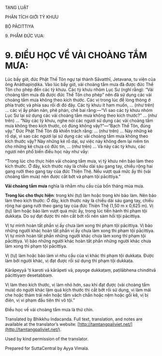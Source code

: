  

TẠNG LUẬT

PHÂN TÍCH GIỚI TỲ KHƯU

BỘ PĀCITTIYA

9\. PHẨM ĐỨC VUA:

# 9\. ĐIỀU HỌC VỀ VẢI CHOÀNG TẮM MƯA:

Lúc bấy giờ, đức Phật Thế Tôn ngự tại thành Sāvatthī, Jetavana, tu viện của ông Anāthapiṇḍika. Vào lúc bấy giờ, vải choàng tắm mưa đã được đức Thế Tôn cho phép đến các tỳ khưu. Các tỳ khưu nhóm Lục Sư (nghĩ rằng): “Vải choàng tắm mưa đã được đức Thế Tôn cho phép” nên đã sử dụng các vải choàng tắm mưa không theo kích thước. Các vị trong lúc để lòng thòng ở phía trước và phía sau rồi đi đó đây. Các tỳ khưu ít ham muốn, … (như trên) … các vị ấy phàn nàn, phê phán, chê bai rằng:—“Vì sao các tỳ khưu nhóm Lục Sư lại sử dụng các vải choàng tắm mưa không theo kích thước?” … (như trên) … “Này các tỳ khưu, nghe nói các ngươi sử dụng các vải choàng tắm mưa không theo kích thước, có đúng không vậy?”—“Bạch Thế Tôn, đúng vậy.” Đức Phật Thế Tôn đã khiển trách rằng: … (như trên) … Này những kẻ rồ dại, vì sao các ngươi lại sử dụng các vải choàng tắm mưa không theo kích thước vậy? Này những kẻ rồ dại, sự việc này không đem lại niềm tin cho những kẻ chưa có đức tin, … (như trên) … Và này các tỳ khưu, các ngươi nên phổ biến điều học này như vầy:

“Trong lúc cho thực hiện vải choàng tắm mưa, vị tỳ khưu nên bảo làm theo kích thước. Ở đây, kích thước này là chiều dài sáu gang tay, chiều rộng hai gang rưỡi theo gang tay của đức Thiện Thệ. Nếu vượt quá mức ấy thì (vải choàng tắm mưa) nên được cắt bớt và phạm tội pācittiya.”

**Vải choàng tắm mưa** nghĩa là nhằm nhu cầu của bốn tháng mùa mưa.

**Trong lúc cho thực hiện**: trong khi (tự) làm hoặc trong khi bảo làm. Nên bảo làm theo kích thước: Ở đây, kích thước này là chiều dài sáu gang tay, chiều rộng hai gang rưỡi theo gang tay của đức Thiện Thệ (1,50 m x 0,625 m). Vị (tự) làm hoặc bảo làm vượt quá mức ấy, trong lúc tiến hành thì phạm tội dukkaṭa. Do sự đạt được thì nên cắt bớt rồi nên sám hối tội pācittiya.

Vị tự mình hoàn tất phần vị ấy chưa làm xong thì phạm tội pācittiya. Vị bảo những người khác hoàn tất phần vị ấy chưa làm xong thì phạm tội pācittiya. Vị tự mình hoàn tất phần những người khác chưa làm xong thì phạm tội pācittiya. Vị bảo những người khác hoàn tất phần những người khác chưa làm xong thì phạm tội pācittiya.

Vị (tự) làm hoặc bảo làm vì nhu cầu của vị khác thì phạm tội dukkaṭa. Được làm bởi người khác, vị đạt được rồi sử dụng thì phạm tội dukkaṭa.

Kārāpeyyā ’ti karoti vā kārāpeti vā, payoge dukkaṭaṃ, paṭilābhena chinditvā pācittiyaṃ desetabbaṃ.

Vị làm theo kích thước, vị làm nhỏ hơn, sau khi đạt được (vải choàng tắm mưa) do người khác làm quá kích thước thì cắt bớt rồi sử dụng, vị làm mái che hoặc thảm trải nền hoặc tấm vách chắn hoặc nệm hoặc gối kê, vị bị điên, vị vi phạm đầu tiên thì vô tội.”

Điều học về vải choàng tắm mưa là thứ chín.

Translated by Bhikkhu Indacanda. Full text, translation, and notes are available at the translator’s website: [http://tamtangpaliviet.net/](http://tamtangpaliviet.net/).

Used by kind permission of the translator.

Prepared for SuttaCentral by Ayya Vimala.